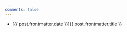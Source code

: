 ```yaml
---
comments: false
---
```


<ul>
    <li v-for="post of posts">
        <a :href="post.url">[{{ post.frontmatter.date }}]{{ post.frontmatter.title }}</a>
    </li>
</ul>

<script setup>import { data as posts } from '/posts.data.js'</script>
